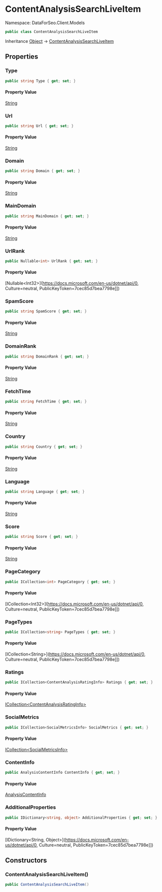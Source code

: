 # ContentAnalysisSearchLiveItem

Namespace: DataForSeo.Client.Models

```csharp
public class ContentAnalysisSearchLiveItem
```

Inheritance [Object](https://docs.microsoft.com/en-us/dotnet/api/Object) → [ContentAnalysisSearchLiveItem](./ContentAnalysisSearchLiveItem.md)

## Properties

### **Type**

```csharp
public string Type { get; set; }
```

#### Property Value

[String](https://docs.microsoft.com/en-us/dotnet/api/String)<br>

### **Url**

```csharp
public string Url { get; set; }
```

#### Property Value

[String](https://docs.microsoft.com/en-us/dotnet/api/String)<br>

### **Domain**

```csharp
public string Domain { get; set; }
```

#### Property Value

[String](https://docs.microsoft.com/en-us/dotnet/api/String)<br>

### **MainDomain**

```csharp
public string MainDomain { get; set; }
```

#### Property Value

[String](https://docs.microsoft.com/en-us/dotnet/api/String)<br>

### **UrlRank**

```csharp
public Nullable<int> UrlRank { get; set; }
```

#### Property Value

[Nullable&lt;Int32&gt;](https://docs.microsoft.com/en-us/dotnet/api/0, Culture=neutral, PublicKeyToken=7cec85d7bea7798e]])<br>

### **SpamScore**

```csharp
public string SpamScore { get; set; }
```

#### Property Value

[String](https://docs.microsoft.com/en-us/dotnet/api/String)<br>

### **DomainRank**

```csharp
public string DomainRank { get; set; }
```

#### Property Value

[String](https://docs.microsoft.com/en-us/dotnet/api/String)<br>

### **FetchTime**

```csharp
public string FetchTime { get; set; }
```

#### Property Value

[String](https://docs.microsoft.com/en-us/dotnet/api/String)<br>

### **Country**

```csharp
public string Country { get; set; }
```

#### Property Value

[String](https://docs.microsoft.com/en-us/dotnet/api/String)<br>

### **Language**

```csharp
public string Language { get; set; }
```

#### Property Value

[String](https://docs.microsoft.com/en-us/dotnet/api/String)<br>

### **Score**

```csharp
public string Score { get; set; }
```

#### Property Value

[String](https://docs.microsoft.com/en-us/dotnet/api/String)<br>

### **PageCategory**

```csharp
public ICollection<int> PageCategory { get; set; }
```

#### Property Value

[ICollection&lt;Int32&gt;](https://docs.microsoft.com/en-us/dotnet/api/0, Culture=neutral, PublicKeyToken=7cec85d7bea7798e]])<br>

### **PageTypes**

```csharp
public ICollection<string> PageTypes { get; set; }
```

#### Property Value

[ICollection&lt;String&gt;](https://docs.microsoft.com/en-us/dotnet/api/0, Culture=neutral, PublicKeyToken=7cec85d7bea7798e]])<br>

### **Ratings**

```csharp
public ICollection<ContentAnalysisRatingInfo> Ratings { get; set; }
```

#### Property Value

[ICollection&lt;ContentAnalysisRatingInfo&gt;](./ContentAnalysisRatingInfo.md)<br>

### **SocialMetrics**

```csharp
public ICollection<SocialMetricsInfo> SocialMetrics { get; set; }
```

#### Property Value

[ICollection&lt;SocialMetricsInfo&gt;](./SocialMetricsInfo.md)<br>

### **ContentInfo**

```csharp
public AnalysisContentInfo ContentInfo { get; set; }
```

#### Property Value

[AnalysisContentInfo](./AnalysisContentInfo.md)<br>

### **AdditionalProperties**

```csharp
public IDictionary<string, object> AdditionalProperties { get; set; }
```

#### Property Value

[IDictionary&lt;String, Object&gt;](https://docs.microsoft.com/en-us/dotnet/api/0, Culture=neutral, PublicKeyToken=7cec85d7bea7798e]])<br>

## Constructors

### **ContentAnalysisSearchLiveItem()**

```csharp
public ContentAnalysisSearchLiveItem()
```
